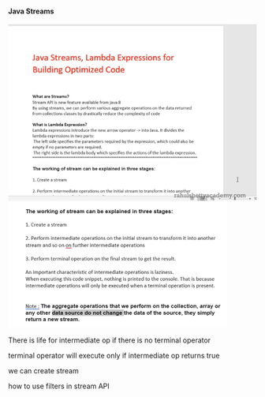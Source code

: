 #### Java Streams 

![Streams](./Images/Streams.PNG)
![Streams](./Images/Streams_2.PNG)

There is life for intermediate op if there is no terminal operator 

terminal operator will execute only if intermediate op returns true

we can create stream

how to use filters in stream API